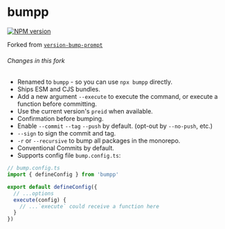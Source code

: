 # bumpp

[![NPM version](https://img.shields.io/npm/v/bumpp?color=a1b858&label=)](https://www.npmjs.com/package/bumpp)

Forked from [`version-bump-prompt`](https://github.com/JS-DevTools/version-bump-prompt)

###### Changes in this fork

- Renamed to `bumpp` - so you can use `npx bumpp` directly.
- Ships ESM and CJS bundles.
- Add a new argument `--execute` to execute the command, or execute a function before committing.
- Use the current version's `preid` when available.
- Confirmation before bumping.
- Enable `--commit` `--tag` `--push` by default. (opt-out by `--no-push`, etc.)
- `--sign` to sign the commit and tag.
- `-r` or `--recursive` to bump all packages in the monorepo.
- Conventional Commits by default.
- Supports config file `bump.config.ts`:

```ts
// bump.config.ts
import { defineConfig } from 'bumpp'

export default defineConfig({
  // ...options
  execute(config) {
    // ...`execute` could receive a function here
  }
})
```
